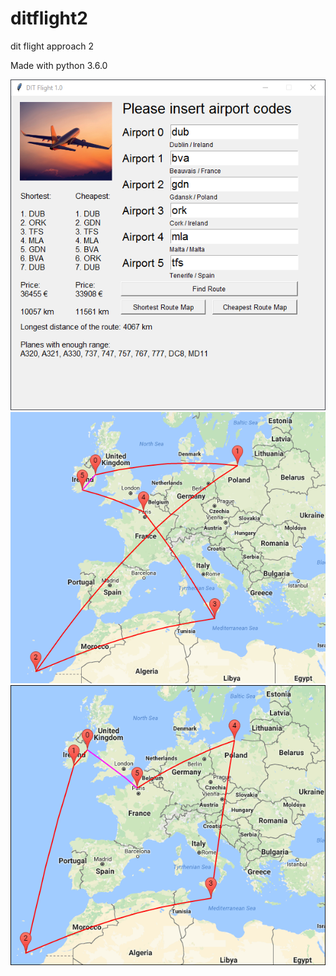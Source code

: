 # ditflight2
dit flight approach 2

Made with python 3.6.0

![N](img/screen.png)
![N](img/chepaest_map.png)
![N](img/shortest_map.png)


